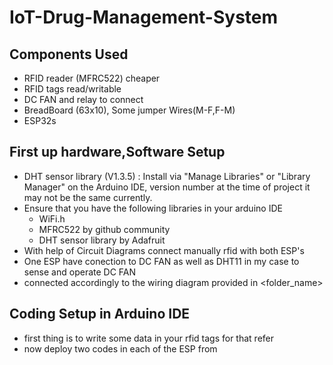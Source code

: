 # IoT-Drug-Management-System

## Components Used
- RFID reader (MFRC522) cheaper
- RFID tags read/writable
- DC FAN and relay to connect
- BreadBoard (63x10), Some jumper Wires(M-F,F-M)
- ESP32s
  
## First up hardware,Software Setup
- DHT sensor library (V1.3.5) : Install via "Manage Libraries" or "Library Manager" on the Arduino IDE, version number at the time of project it may not be the same currently.
- Ensure that you have the following libraries in your arduino IDE
  - WiFi.h
  - MFRC522 by github community
  - DHT sensor library by Adafruit 
- With help of Circuit Diagrams connect manually rfid with both ESP's
- One ESP have conection to DC FAN as well as DHT11 in my case to sense and operate DC FAN
- connected accordingly to the wiring diagram provided in <folder_name>

## Coding Setup in Arduino IDE
- first thing is to write some data in your rfid tags for that refer <codefile>
- now deploy two codes in each of the ESP from <ESP32 Codes>
